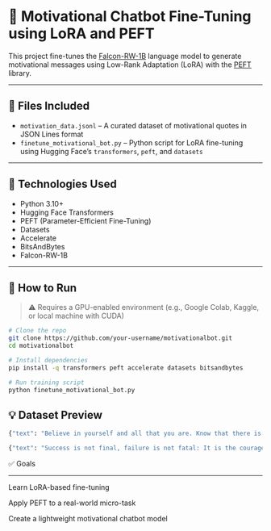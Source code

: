 
# 🤖 Motivational Chatbot Fine-Tuning using LoRA and PEFT

This project fine-tunes the [Falcon-RW-1B](https://huggingface.co/tiiuae/falcon-rw-1b) language model to generate motivational messages using Low-Rank Adaptation (LoRA) with the [PEFT](https://github.com/huggingface/peft) library.

---

## 📂 Files Included

- `motivation_data.jsonl` – A curated dataset of motivational quotes in JSON Lines format
- `finetune_motivational_bot.py` – Python script for LoRA fine-tuning using Hugging Face’s `transformers`, `peft`, and `datasets`

---

## 🚀 Technologies Used

- Python 3.10+
- Hugging Face Transformers
- PEFT (Parameter-Efficient Fine-Tuning)
- Datasets
- Accelerate
- BitsAndBytes
- Falcon-RW-1B

---

## 🔧 How to Run

> ⚠️ Requires a GPU-enabled environment (e.g., Google Colab, Kaggle, or local machine with CUDA)

```bash
# Clone the repo
git clone https://github.com/your-username/motivationalbot.git
cd motivationalbot

# Install dependencies
pip install -q transformers peft accelerate datasets bitsandbytes

# Run training script
python finetune_motivational_bot.py

```
## 💡 Dataset Preview

```bash
{"text": "Believe in yourself and all that you are. Know that there is something inside you that is greater than any obstacle."}

{"text": "Success is not final, failure is not fatal: It is the courage to continue that counts."
```

✅ Goals

----
Learn LoRA-based fine-tuning

Apply PEFT to a real-world micro-task

Create a lightweight motivational chatbot model


